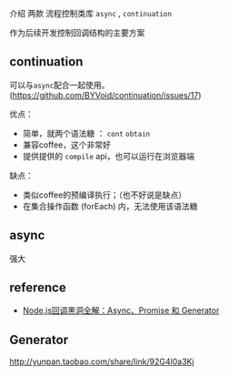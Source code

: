 


介绍 两款 流程控制类库 `async` , `continuation`

作为后续开发控制回调结构的主要方案


continuation
----

可以与`async`配合一起使用。(https://github.com/BYVoid/continuation/issues/17)


优点：
 - 简单，就两个语法糖 ： `cont` `obtain`
 - 兼容coffee，这个非常好
 - 提供提供的 `compile` api，也可以运行在浏览器端


缺点：

 - 类似coffee的预编译执行；（也不好说是缺点）
 - 在集合操作函数 (forEach) 内，无法使用该语法糖

async
----

  强大


reference
----

 - [Node.js回调黑洞全解：Async、Promise 和 Generator](http://zhuanlan.zhihu.com/thefrontendperiodicals/19750470)


Generator
----

http://yunpan.taobao.com/share/link/92G4l0a3Kj